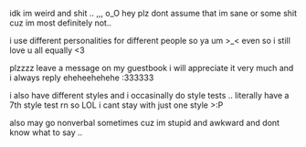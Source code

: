 idk im weird and shit .. ,,, o_O hey plz dont assume that im sane or some shit cuz im most definitely not..

i use different personalities for different people so ya um >_< even so i still love u all equally <3

plzzzz leave a message on my guestbook i will appreciate it very much and i always reply eheheehehehe :333333

i also have different styles and i occasinally do style tests .. literally have a 7th style test rn so LOL i cant stay with just one style >:P

also may go nonverbal sometimes cuz im stupid and awkward and dont know what to say ..
